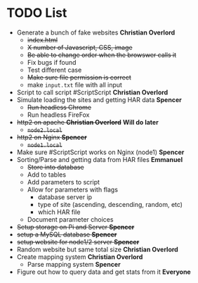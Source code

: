 # TODO List

* Generate a bunch of fake websites **Christian Overlord**
  * ~~index.html~~
  * ~~X number of Javascript, CSS, image~~
  * ~~Be able to change order when the browswer calls it~~
  * Fix bugs if found
  * Test different case
  * ~~Make sure file permission is correct~~  
  * make `input.txt` file with all input
* Script to call script #ScriptScript **Christian Overlord**
* Simulate loading the sites and getting HAR data **Spencer**
  * ~~Run headless Chrome~~
  * Run headless FireFox
* ~~http2 on apache **Christian Overlord**~~ **Will do later**
  * ~~`node2.local`~~
* ~~http2 on Nginx **Spencer**~~
  * ~~`node1.local`~~  
* Make sure #ScriptScript works on Nginx (node1) **Spencer**
* Sorting/Parse and getting data from HAR files **Emmanuel**
  * ~~Store into database~~
  * Add to tables
  * Add parameters to script
  * Allow for parameters with flags
     * database server ip
     * type of site (ascending, descending, random, etc)
     * which HAR file
  * Document parameter choices
* ~~Setup storage on Pi and Server **Spencer**~~
* ~~setup a MySQL database **Spencer**~~
* ~~setup website for node1/2 server **Spencer**~~
* Random website but same total size **Christian Overlord**
* Create mapping system **Christian Overlord**
  * Parse mapping system **Spencer**
* Figure out how to query data and get stats from it **Everyone**
